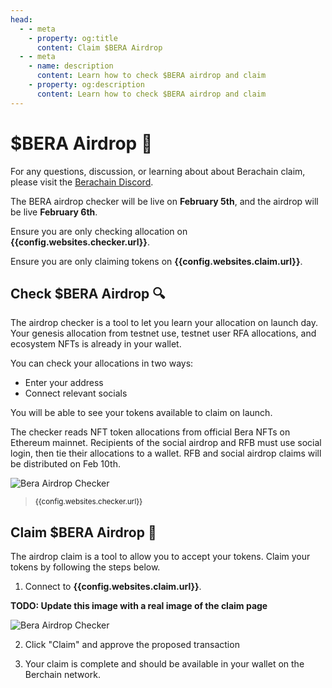 ```yaml
---
head:
  - - meta
    - property: og:title
      content: Claim $BERA Airdrop
  - - meta
    - name: description
      content: Learn how to check $BERA airdrop and claim
    - property: og:description
      content: Learn how to check $BERA airdrop and claim
---
```


<script setup>
  import config from '@berachain/config/constants.json';
</script>

# $BERA Airdrop 🐻

For any questions, discussion, or learning about about Berachain claim, please visit the [Berachain Discord](https://discord.com/invite/berachain).

The BERA airdrop checker will be live on **February 5th**, and the airdrop will be live **February 6th**.

Ensure you are only checking allocation on **<a :href="config.websites.checker.url">{{config.websites.checker.url}}</a>**.

Ensure you are only claiming tokens on **<a :href="config.websites.claim.url">{{config.websites.claim.url}}</a>**.

## Check $BERA Airdrop 🔍

The airdrop checker is a tool to let you learn your allocation on launch day. Your genesis allocation from testnet use, testnet user RFA allocations, and ecosystem NFTs is already in your wallet.

You can check your allocations in two ways:

- Enter your address
- Connect relevant socials

You will be able to see your tokens available to claim on launch.

The checker reads NFT token allocations from official Bera NFTs on Ethereum mainnet. Recipients of the social airdrop and RFB must use social login, then tie their allocations to a wallet. RFB and social airdrop claims will be distributed on Feb 10th.

<a :href="config.websites.checker.url">

![Bera Airdrop Checker](/assets/berachain-airdrop.jpg)

</a>

> <small><a :href="config.websites.checker.url">{{config.websites.checker.url}}</a></small>

## Claim $BERA Airdrop 🎁

The airdrop claim is a tool to allow you to accept your tokens. Claim your tokens by following the steps below. 

1. Connect to **<a :href="config.websites.claim.url">{{config.websites.claim.url}}</a>**.

**TODO: Update this image with a real image of the claim page**

<a :href="config.websites.claim.url">

![Bera Airdrop Checker](/assets/berachain-airdrop.jpg)

</a>

2. Click "Claim" and approve the proposed transaction

3. Your claim is complete and should be available in your wallet on the Berchain network.
